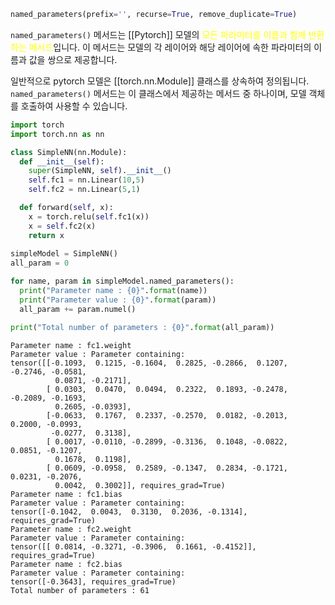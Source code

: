 ```python
named_parameters(prefix='', recurse=True, remove_duplicate=True)
```

`named_parameters()` 메서드는 [[Pytorch]] 모델의 <font color="#ffff00">모든 파라미터를 이름과 함께 반환하는 메서드</font>입니다. 이 메서드는 모델의 각 레이어와 해당 레이어에 속한 파라미터의 이름과 값을 쌍으로 제공합니다.

일반적으로 pytorch 모델은 [[torch.nn.Module]] 클래스를 상속하여 정의됩니다.
`named_parameters()` 메서드는 이 클래스에서 제공하는 메서드 중 하나이며, 모델 객체를 호출하여 사용할 수 있습니다.

```python
import torch
import torch.nn as nn

class SimpleNN(nn.Module):
  def __init__(self):
    super(SimpleNN, self).__init__()
    self.fc1 = nn.Linear(10,5)
    self.fc2 = nn.Linear(5,1)

  def forward(self, x):
    x = torch.relu(self.fc1(x))
    x = self.fc2(x)
    return x
  
simpleModel = SimpleNN()
all_param = 0

for name, param in simpleModel.named_parameters():
  print("Parameter name : {0}".format(name))
  print("Parameter value : {0}".format(param))
  all_param += param.numel()

print("Total number of parameters : {0}".format(all_param))
```

```
Parameter name : fc1.weight
Parameter value : Parameter containing:
tensor([[-0.1093,  0.1215, -0.1604,  0.2825, -0.2866,  0.1207, -0.2746, -0.0581,
          0.0871, -0.2171],
        [ 0.0303,  0.0470,  0.0494,  0.2322,  0.1893, -0.2478, -0.2089, -0.1693,
          0.2605, -0.0393],
        [-0.0633,  0.1767,  0.2337, -0.2570,  0.0182, -0.2013,  0.2000, -0.0993,
         -0.0277,  0.3138],
        [ 0.0017, -0.0110, -0.2899, -0.3136,  0.1048, -0.0822,  0.0851, -0.1207,
          0.1678,  0.1198],
        [ 0.0609, -0.0958,  0.2589, -0.1347,  0.2834, -0.1721,  0.0231, -0.2076,
          0.0042,  0.3002]], requires_grad=True)
Parameter name : fc1.bias
Parameter value : Parameter containing:
tensor([-0.1042,  0.0043,  0.3130,  0.2036, -0.1314], requires_grad=True)
Parameter name : fc2.weight
Parameter value : Parameter containing:
tensor([[ 0.0814, -0.3271, -0.3906,  0.1661, -0.4152]], requires_grad=True)
Parameter name : fc2.bias
Parameter value : Parameter containing:
tensor([-0.3643], requires_grad=True)
Total number of parameters : 61
```

